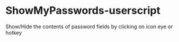 # ShowMyPasswords-userscript
Show/Hide the contents of password fields by clicking on icon eye or hotkey
